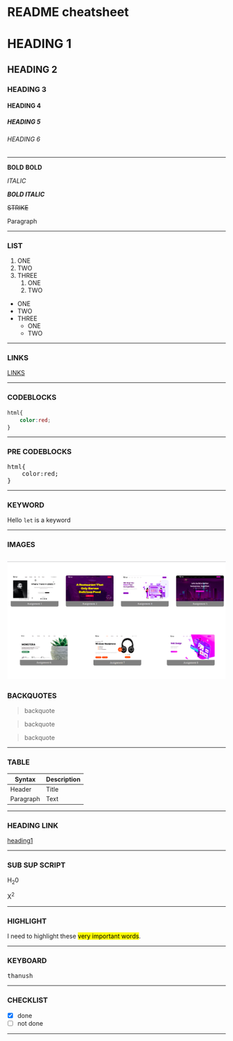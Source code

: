 # README cheatsheet

# HEADING 1

## HEADING 2

### HEADING 3

#### HEADING 4

##### HEADING 5

###### HEADING 6

***

**BOLD**
**BOLD**

_ITALIC_

**_BOLD ITALIC_**

~~STRIKE~~

Paragraph

---
### LIST

1.  ONE
2.  TWO
3.  THREE
    1.  ONE
    1.  TWO

- ONE
- TWO
- THREE
  - ONE
  - TWO
---
### LINKS
[LINKS](https://thanushsiva.github.io/assignment-js2022bootcamp "assignments")

---
### CODEBLOCKS
```css
html{
    color:red;
}
```
---
### PRE CODEBLOCKS
<pre>
html{
    color:red;
}
</pre>
---
### KEYWORD
Hello `let` is a keyword

---
### IMAGES
![thanu](./project.png)
---
### BACKQUOTES
> backquote

> backquote

> backquote
---
### TABLE
| Syntax | Description |
| --- | ----------- |
| Header | Title |
| Paragraph | Text |

---
### HEADING LINK
[heading1](#heading-1)

---
### SUB SUP SCRIPT
H<sub>2</sub>0

X<sup>2</sup>

---
### HIGHLIGHT
I need to highlight these <mark>very important words</mark>.

---
### KEYBOARD
<kbd>thanush</kbd>

---
### CHECKLIST
- [x] done
- [ ]  not done
---